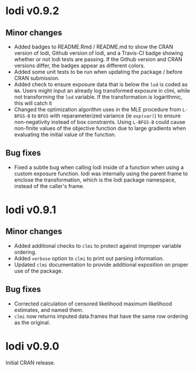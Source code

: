 # lodi v0.9.2

## Minor changes
* Added badges to README.Rmd / README.md to show the CRAN version of lodi, Github version of lodi, and a Travis-CI badge showing whether or not lodi tests are passing. If the Github version and CRAN versions differ, the badges appear as different colors.
* Added some unit tests to be run when updating the package / before CRAN submission.
* Added check to ensure exposure data that is below the `lod` is coded as `NA`. Users might input an already log transformed exposure in clmi, while not transforming the `lod` variable. If the transformation is logarithmic, this will catch it
* Changed the optimization algorithm uses in the MLE procedure from `L-BFGS-B` to `BFGS` with reparameterized variance (ie  `exp(var)`) to ensure non-negativity instead of box constraints. Using `L-BFGS-B` could cause non-finite values of the objective function due to large gradients when evaluating the initial value of the function.

## Bug fixes
* Fixed a subtle bug when calling lodi inside of a function when using a custom exposure function. lodi was internally using the parent frame to enclose the transformation, which is the lodi package namespace, instead of the caller's frame.

# lodi v0.9.1

## Minor changes
* Added additional checks to `clmi` to protect against improper variable ordering.
* Added `verbose` option to `clmi` to print out parsing information.
* Updated `clmi` documentation to provide additional exposition on proper use of the package.

## Bug fixes
* Corrected calculation of censored likelihood maximum likelihood estimates, and named them.
* `clmi` now returns imputed data.frames that have the same row ordering as the original.

# lodi v0.9.0
Initial CRAN release.
